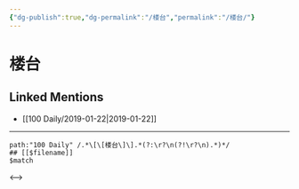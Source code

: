 ```yaml
---
{"dg-publish":true,"dg-permalink":"/楼台","permalink":"/楼台/"}
---
```


# 楼台

## Linked Mentions
- [[100 Daily/2019-01-22\|2019-01-22]]


---

```expander
path:"100 Daily" /.*\[\[楼台\]\].*(?:\r?\n(?!\r?\n).*)*/
## [[$filename]]
$match
```

<-->
